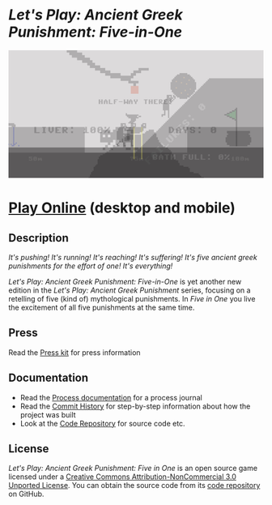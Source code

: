 # *Let's Play: Ancient Greek Punishment: Five-in-One*

![](images/five-in-one-banner.png)

# [Play Online](https://www.pippinbarr.com/lets-play-ancient-greek-punishment-five-in-one) (desktop and mobile)

## Description
*It's pushing! It's running! It's reaching! It's suffering! It's five ancient greek punishments for the effort of one! It's everything!*

_Let's Play: Ancient Greek Punishment: Five-in-One_ is yet another new edition in the _Let's Play: Ancient Greek Punishment_ series, focusing on a retelling of five (kind of) mythological punishments. In _Five in One_ you live the excitement of all five punishments at the same time.

## Press
Read the [Press kit](../press) for press information

## Documentation
* Read the [Process documentation](../process) for a process journal
* Read the [Commit History](https://github.com/pippinbarr/lets-play-ancient-greek-punishment-five-in-one/commits/master) for step-by-step information about how the project was built
* Look at the [Code Repository](https://github.com/pippinbarr/lets-play-ancient-greek-punishment-five-in-one) for source code etc.

## License
_Let's Play: Ancient Greek Punishment: Five in One_ is an open source game licensed under a [Creative Commons Attribution-NonCommercial 3.0 Unported License](http://creativecommons.org/licenses/by-nc/3.0/). You can obtain the source code from its [code repository](https://github.com/pippinbarr/lets-play-ancient-greek-punishment-five-in-one) on GitHub.
